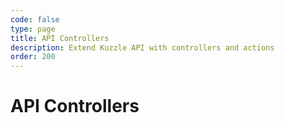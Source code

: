 ```yaml
---
code: false
type: page
title: API Controllers
description: Extend Kuzzle API with controllers and actions
order: 200
---
```


# API Controllers

